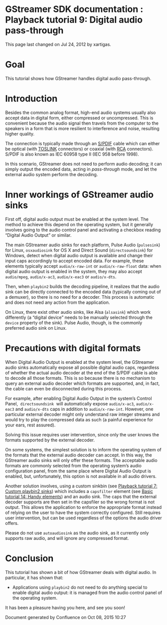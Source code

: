#  GStreamer SDK documentation : Playback tutorial 9: Digital audio pass-through 

This page last changed on Jul 24, 2012 by xartigas.

# Goal

This tutorial shows how GStreamer handles digital audio pass-through.

# Introduction

Besides the common analog format, high-end audio systems usually also
accept data in digital form, either compressed or uncompressed. This is
convenient because the audio signal then travels from the computer to
the speakers in a form that is more resilient to interference and noise,
resulting higher quality.

The connection is typically made through an
[S/PDIF](http://en.wikipedia.org/wiki/SPDIF) cable which can either be
optical (with [TOSLINK](http://en.wikipedia.org/wiki/TOSLINK)
connectors) or coaxial (with [RCA](http://en.wikipedia.org/wiki/RCA)
connectors). S/PDIF is also known as IEC 60958 type II (IEC 958 before
1998).

In this scenario, GStreamer does not need to perform audio decoding; it
can simply output the encoded data, acting in *pass-through* mode, and
let the external audio system perform the decoding.

# Inner workings of GStreamer audio sinks

First off, digital audio output must be enabled at the system level. The
method to achieve this depend on the operating system, but it generally
involves going to the audio control panel and activating a checkbox
reading “Digital Audio Output” or similar.

The main GStreamer audio sinks for each platform, Pulse Audio
(`pulsesink`) for Linux, `osxaudiosink` for OS X and Direct Sound
(`directsoundsink`) for Windows, detect when digital audio output is
available and change their input caps accordingly to accept encoded
data. For example, these elements typically accept `audio/x-raw-int` or
`audio/x-raw-float` data: when digital audio output is enabled in the
system, they may also accept `audio/mpeg`, `audio/x-ac3`,
`audio/x-eac3` or `audio/x-dts`.

Then, when `playbin2` builds the decoding pipeline, it realizes that the
audio sink can be directly connected to the encoded data (typically
coming out of a demuxer), so there is no need for a decoder. This
process is automatic and does not need any action from the application.

On Linux, there exist other audio sinks, like Alsa (`alsasink`) which
work differently (a “digital device” needs to be manually selected
through the `device` property of the sink). Pulse Audio, though, is the
commonly preferred audio sink on Linux.

# Precautions with digital formats

When Digital Audio Output is enabled at the system level, the GStreamer
audio sinks automatically expose all possible digital audio caps,
regardless of whether the actual audio decoder at the end of the S/PDIF
cable is able to decode all those formats. This is so because there is
no mechanism to query an external audio decoder which formats are
supported, and, in fact, the cable can even be disconnected during this
process.

For example, after enabling Digital Audio Output in the system’s Control
Panel,  `directsoundsink`  will automatically expose `audio/x-ac3`,
`audio/x-eac3` and `audio/x-dts` caps in addition to `audio/x-raw-int`.
However, one particular external decoder might only understand raw
integer streams and would try to play the compressed data as such (a
painful experience for your ears, rest assured).

Solving this issue requires user intervention, since only the user knows
the formats supported by the external decoder.

On some systems, the simplest solution is to inform the operating system
of the formats that the external audio decoder can accept. In this way,
the GStreamer audio sinks will only offer these formats. The acceptable
audio formats are commonly selected from the operating system’s audio
configuration panel, from the same place where Digital Audio Output is
enabled, but, unfortunately, this option is not available in all audio
drivers.

Another solution involves, using a custom sinkbin (see [Playback
tutorial 7: Custom playbin2
sinks](Playback%2Btutorial%2B7%253A%2BCustom%2Bplaybin2%2Bsinks.html))
which includes a `capsfilter` element (see [Basic tutorial 14: Handy
elements](Basic%2Btutorial%2B14%253A%2BHandy%2Belements.html)) and an
audio sink. The caps that the external decoder supports are then set in
the capsfiler so the wrong format is not output. This allows the
application to enforce the appropriate format instead of relying on the
user to have the system correctly configured. Still requires user
intervention, but can be used regardless of the options the audio driver
offers.

Please do not use `autoaudiosink` as the audio sink, as it currently
only supports raw audio, and will ignore any compressed format.

# Conclusion

This tutorial has shown a bit of how GStreamer deals with digital audio.
In particular, it has shown that:

  - Applications using `playbin2` do not need to do anything special to
    enable digital audio output: it is managed from the audio control
    panel of the operating system.

It has been a pleasure having you here, and see you soon\!

Document generated by Confluence on Oct 08, 2015 10:27

